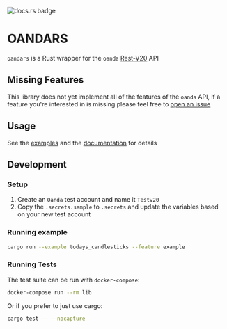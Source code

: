 ![docs.rs badge](https://docs.rs/oandars/badge.svg?version=0.1.2)

# OANDARS

`oandars` is a Rust wrapper for the `oanda` [Rest-V20](http://developer.oanda.com/rest-live-v20/introduction/) API

## Missing Features

This library does not yet implement all of the features of the `oanda` API, if a feature you're interested in is missing please feel free to [open an issue](https://github.com/blankenshipz/oanda-rs/issues)

## Usage

See the [examples](examples/) and the [documentation](https://docs.rs/oandars/0.1.1/oandars/) for details

## Development

### Setup

1. Create an `Oanda` test account and name it `Testv20`
1. Copy the `.secrets.sample` to `.secrets` and update the variables based on your new test account

### Running example

```sh
cargo run --example todays_candlesticks --feature example
```

### Running Tests

The test suite can be run with `docker-compose`:

```sh
docker-compose run --rm lib
```

Or if you prefer to just use cargo:

```sh
cargo test -- --nocapture
```
